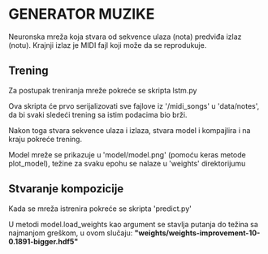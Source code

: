 # GENERATOR MUZIKE

Neuronska mreža koja stvara od sekvence ulaza (nota) predviđa izlaz (notu). Krajnji izlaz je MIDI fajl koji može da se reprodukuje.

## Trening

Za postupak treniranja mreže pokreće se skripta lstm.py

Ova skripta će prvo serijalizovati sve fajlove iz '/midi_songs' u 'data/notes', da bi svaki sledeći trening sa istim podacima bio brži.

Nakon toga stvara sekvence ulaza i izlaza, stvara model i kompajlira i na kraju pokreće trening.

Model mreže se prikazuje u 'model/model.png' (pomoću keras metode plot_model), težine za svaku epohu se nalaze u 'weights' direktorijumu



## Stvaranje kompozicije

Kada se mreža istrenira pokreće se skripta 'predict.py'


U metodi model.load_weights kao argument se stavlja putanja do težina sa najmanjom greškom, u ovom slučaju: **"weights/weights-improvement-10-0.1891-bigger.hdf5"** 
